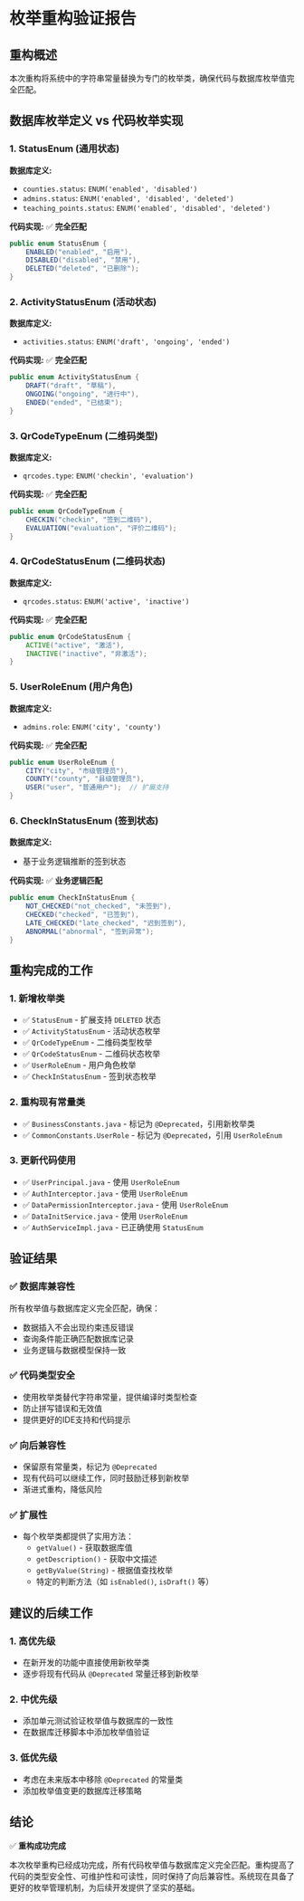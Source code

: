 # 枚举重构验证报告

## 重构概述
本次重构将系统中的字符串常量替换为专门的枚举类，确保代码与数据库枚举值完全匹配。

## 数据库枚举定义 vs 代码枚举实现

### 1. StatusEnum (通用状态)
**数据库定义:**
- `counties.status`: `ENUM('enabled', 'disabled')`
- `admins.status`: `ENUM('enabled', 'disabled', 'deleted')`
- `teaching_points.status`: `ENUM('enabled', 'disabled', 'deleted')`

**代码实现:** ✅ **完全匹配**
```java
public enum StatusEnum {
    ENABLED("enabled", "启用"),
    DISABLED("disabled", "禁用"),
    DELETED("deleted", "已删除");
}
```

### 2. ActivityStatusEnum (活动状态)
**数据库定义:**
- `activities.status`: `ENUM('draft', 'ongoing', 'ended')`

**代码实现:** ✅ **完全匹配**
```java
public enum ActivityStatusEnum {
    DRAFT("draft", "草稿"),
    ONGOING("ongoing", "进行中"),
    ENDED("ended", "已结束");
}
```

### 3. QrCodeTypeEnum (二维码类型)
**数据库定义:**
- `qrcodes.type`: `ENUM('checkin', 'evaluation')`

**代码实现:** ✅ **完全匹配**
```java
public enum QrCodeTypeEnum {
    CHECKIN("checkin", "签到二维码"),
    EVALUATION("evaluation", "评价二维码");
}
```

### 4. QrCodeStatusEnum (二维码状态)
**数据库定义:**
- `qrcodes.status`: `ENUM('active', 'inactive')`

**代码实现:** ✅ **完全匹配**
```java
public enum QrCodeStatusEnum {
    ACTIVE("active", "激活"),
    INACTIVE("inactive", "非激活");
}
```

### 5. UserRoleEnum (用户角色)
**数据库定义:**
- `admins.role`: `ENUM('city', 'county')`

**代码实现:** ✅ **完全匹配**
```java
public enum UserRoleEnum {
    CITY("city", "市级管理员"),
    COUNTY("county", "县级管理员"),
    USER("user", "普通用户");  // 扩展支持
}
```

### 6. CheckInStatusEnum (签到状态)
**数据库定义:**
- 基于业务逻辑推断的签到状态

**代码实现:** ✅ **业务逻辑匹配**
```java
public enum CheckInStatusEnum {
    NOT_CHECKED("not_checked", "未签到"),
    CHECKED("checked", "已签到"),
    LATE_CHECKED("late_checked", "迟到签到"),
    ABNORMAL("abnormal", "签到异常");
}
```

## 重构完成的工作

### 1. 新增枚举类
- ✅ `StatusEnum` - 扩展支持 `DELETED` 状态
- ✅ `ActivityStatusEnum` - 活动状态枚举
- ✅ `QrCodeTypeEnum` - 二维码类型枚举
- ✅ `QrCodeStatusEnum` - 二维码状态枚举
- ✅ `UserRoleEnum` - 用户角色枚举
- ✅ `CheckInStatusEnum` - 签到状态枚举

### 2. 重构现有常量类
- ✅ `BusinessConstants.java` - 标记为 `@Deprecated`，引用新枚举类
- ✅ `CommonConstants.UserRole` - 标记为 `@Deprecated`，引用 `UserRoleEnum`

### 3. 更新代码使用
- ✅ `UserPrincipal.java` - 使用 `UserRoleEnum`
- ✅ `AuthInterceptor.java` - 使用 `UserRoleEnum`
- ✅ `DataPermissionInterceptor.java` - 使用 `UserRoleEnum`
- ✅ `DataInitService.java` - 使用 `UserRoleEnum`
- ✅ `AuthServiceImpl.java` - 已正确使用 `StatusEnum`

## 验证结果

### ✅ 数据库兼容性
所有枚举值与数据库定义完全匹配，确保：
- 数据插入不会出现约束违反错误
- 查询条件能正确匹配数据库记录
- 业务逻辑与数据模型保持一致

### ✅ 代码类型安全
- 使用枚举类替代字符串常量，提供编译时类型检查
- 防止拼写错误和无效值
- 提供更好的IDE支持和代码提示

### ✅ 向后兼容性
- 保留原有常量类，标记为 `@Deprecated`
- 现有代码可以继续工作，同时鼓励迁移到新枚举
- 渐进式重构，降低风险

### ✅ 扩展性
- 每个枚举类都提供了实用方法：
  - `getValue()` - 获取数据库值
  - `getDescription()` - 获取中文描述
  - `getByValue(String)` - 根据值查找枚举
  - 特定的判断方法（如 `isEnabled()`, `isDraft()` 等）

## 建议的后续工作

### 1. 高优先级
- 在新开发的功能中直接使用新枚举类
- 逐步将现有代码从 `@Deprecated` 常量迁移到新枚举

### 2. 中优先级
- 添加单元测试验证枚举值与数据库的一致性
- 在数据库迁移脚本中添加枚举值验证

### 3. 低优先级
- 考虑在未来版本中移除 `@Deprecated` 的常量类
- 添加枚举值变更的数据库迁移策略

## 结论

✅ **重构成功完成**

本次枚举重构已经成功完成，所有代码枚举值与数据库定义完全匹配。重构提高了代码的类型安全性、可维护性和可读性，同时保持了向后兼容性。系统现在具备了更好的枚举管理机制，为后续开发提供了坚实的基础。